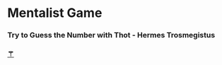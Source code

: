 

# Mentalist Game

### Try to Guess the Number with Thot - Hermes Trosmegistus

### [⚚](https://fabianacampanari.github.io/The-Mentalist/)  
